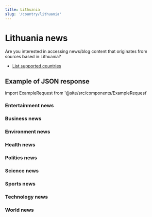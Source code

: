 ```yaml
---
title: Lithuania
slug: '/country/lithuania'
---
```


# Lithuania news

Are you interested in accessing news/blog content that originates from sources based in Lithuania?

- [List supported countries](/get-articles/countries)

## Example of JSON response

import ExampleRequest from '@site/src/components/ExampleRequest'

### Entertainment news
<ExampleRequest url="https://api.apitube.io/v1/news/articles?limit=2&category=news/Arts_and_Entertainment&language=lt"></ExampleRequest>

### Business news
<ExampleRequest url="https://api.apitube.io/v1/news/articles?limit=2&category=news/Business&language=lt"></ExampleRequest>

### Environment news
<ExampleRequest url="https://api.apitube.io/v1/news/articles?limit=2&category=news/Environment&language=lt"></ExampleRequest>

### Health news
<ExampleRequest url="https://api.apitube.io/v1/news/articles?limit=2&category=news/Health&language=lt"></ExampleRequest>

### Politics news
<ExampleRequest url="https://api.apitube.io/v1/news/articles?limit=2&category=news/Politics&language=lt"></ExampleRequest>

### Science news
<ExampleRequest url="https://api.apitube.io/v1/news/articles?limit=2&category=news/Science&language=lt"></ExampleRequest>

### Sports news
<ExampleRequest url="https://api.apitube.io/v1/news/articles?limit=2&category=news/Sports&language=lt"></ExampleRequest>

### Technology news
<ExampleRequest url="https://api.apitube.io/v1/news/articles?limit=2&category=news/Technology&language=lt"></ExampleRequest>

### World news
<ExampleRequest url="https://api.apitube.io/v1/news/articles?limit=2&category=news/World&language=lt"></ExampleRequest>

